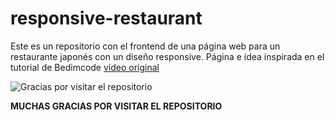 # responsive-restaurant
Este es un repositorio con el frontend de una página web para un restaurante japonés con un diseño responsive. Página e idea inspirada en el tutorial de Bedimcode [vídeo original](https://www.youtube.com/watch?v=5RIFrZEjURA&t=2665s&ab_channel=Bedimcode)


![Gracias por visitar el repositorio](https://geekytheory.com/content/images/2014/05/Cat-Illustrations-024.jpg)

**MUCHAS GRACIAS POR VISITAR EL REPOSITORIO**

